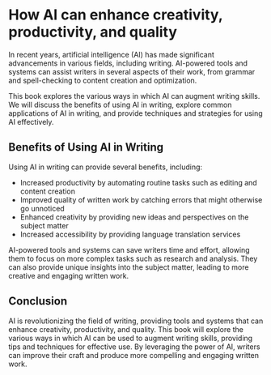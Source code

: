 How AI can enhance creativity, productivity, and quality
======================================================================

In recent years, artificial intelligence (AI) has made significant advancements in various fields, including writing. AI-powered tools and systems can assist writers in several aspects of their work, from grammar and spell-checking to content creation and optimization.

This book explores the various ways in which AI can augment writing skills. We will discuss the benefits of using AI in writing, explore common applications of AI in writing, and provide techniques and strategies for using AI effectively.

Benefits of Using AI in Writing
-------------------------------

Using AI in writing can provide several benefits, including:

* Increased productivity by automating routine tasks such as editing and content creation
* Improved quality of written work by catching errors that might otherwise go unnoticed
* Enhanced creativity by providing new ideas and perspectives on the subject matter
* Increased accessibility by providing language translation services

AI-powered tools and systems can save writers time and effort, allowing them to focus on more complex tasks such as research and analysis. They can also provide unique insights into the subject matter, leading to more creative and engaging written work.

Conclusion
----------

AI is revolutionizing the field of writing, providing tools and systems that can enhance creativity, productivity, and quality. This book will explore the various ways in which AI can be used to augment writing skills, providing tips and techniques for effective use. By leveraging the power of AI, writers can improve their craft and produce more compelling and engaging written work.

